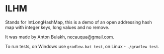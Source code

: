 # ILHM
Stands for IntLongHashMap, this is a demo of an open addressing hash map with integer keys, long values and no remove.

It was made by Anton Bulakh, necauqua@gmail.com.

To run tests, on Windows use `gradlew.bat test`, on Linux - `./gradlew test`.
